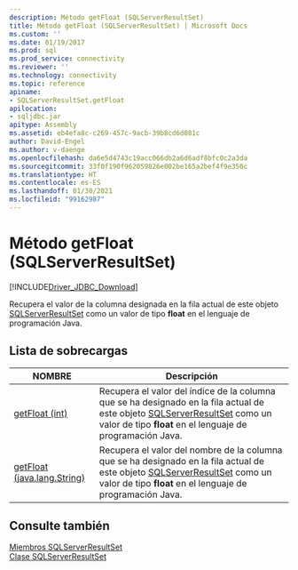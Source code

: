 ```yaml
---
description: Método getFloat (SQLServerResultSet)
title: Método getFloat (SQLServerResultSet) | Microsoft Docs
ms.custom: ''
ms.date: 01/19/2017
ms.prod: sql
ms.prod_service: connectivity
ms.reviewer: ''
ms.technology: connectivity
ms.topic: reference
apiname:
- SQLServerResultSet.getFloat
apilocation:
- sqljdbc.jar
apitype: Assembly
ms.assetid: eb4efa8c-c269-457c-9acb-39b8cd6d081c
author: David-Engel
ms.author: v-daenge
ms.openlocfilehash: da6e5d4743c19acc066db2a6d6adf8bfc0c2a3da
ms.sourcegitcommit: 33f0f190f962059826e002be165a2bef4f9e350c
ms.translationtype: HT
ms.contentlocale: es-ES
ms.lasthandoff: 01/30/2021
ms.locfileid: "99162987"
---
```

# <a name="getfloat-method-sqlserverresultset"></a>Método getFloat (SQLServerResultSet)
[!INCLUDE[Driver_JDBC_Download](../../../includes/driver_jdbc_download.md)]

  Recupera el valor de la columna designada en la fila actual de este objeto [SQLServerResultSet](../../../connect/jdbc/reference/sqlserverresultset-class.md) como un valor de tipo **float** en el lenguaje de programación Java.  
  
## <a name="overload-list"></a>Lista de sobrecargas  
  
|NOMBRE|Descripción|  
|----------|-----------------|  
|[getFloat (int)](../../../connect/jdbc/reference/getfloat-method-int-sqlserverresultset.md)|Recupera el valor del índice de la columna que se ha designado en la fila actual de este objeto [SQLServerResultSet](../../../connect/jdbc/reference/sqlserverresultset-class.md) como un valor de tipo **float** en el lenguaje de programación Java.|  
|[getFloat (java.lang.String)](../../../connect/jdbc/reference/getfloat-method-java-lang-string-sqlserverresultset.md)|Recupera el valor del nombre de la columna que se ha designado en la fila actual de este objeto [SQLServerResultSet](../../../connect/jdbc/reference/sqlserverresultset-class.md) como un valor de tipo **float** en el lenguaje de programación Java.|  
  
## <a name="see-also"></a>Consulte también  
 [Miembros SQLServerResultSet](../../../connect/jdbc/reference/sqlserverresultset-members.md)   
 [Clase SQLServerResultSet](../../../connect/jdbc/reference/sqlserverresultset-class.md)  
  
  
